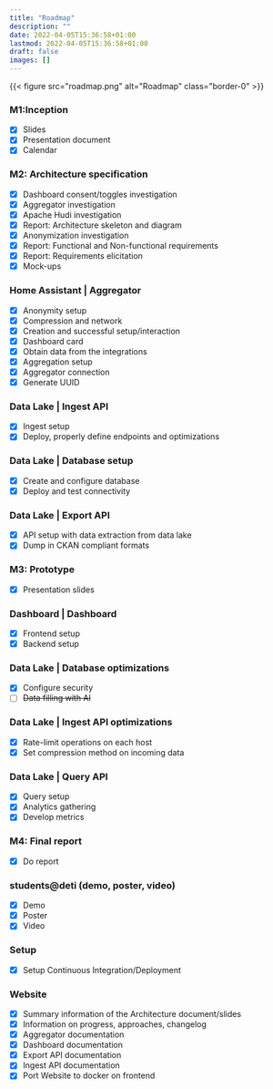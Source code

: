 ```yaml
---
title: "Roadmap"
description: ""
date: 2022-04-05T15:36:58+01:00
lastmod: 2022-04-05T15:36:58+01:00
draft: false
images: []
---
```


{{< figure src="roadmap.png" alt="Roadmap" class="border-0" >}}

### M1:Inception

- [x]  Slides
- [x]  Presentation document
- [x]  Calendar

### M2: Architecture specification

- [x]  Dashboard consent/toggles investigation
- [x]  Aggregator investigation
- [x]  Apache Hudi investigation
- [x]  Report: Architecture skeleton and diagram
- [x]  Anonymization investigation
- [x]  Report: Functional and Non-functional requirements
- [x]  Report: Requirements elicitation
- [x]  Mock-ups

### Home Assistant | Aggregator

- [x]  Anonymity setup
- [x]  Compression and network
- [x]  Creation and successful setup/interaction
- [x]  Dashboard card
- [x]  Obtain data from the integrations
- [x]  Aggregation setup
- [x]  Aggregator connection
- [x]  Generate UUID

### Data Lake | Ingest API

- [x]  Ingest setup
- [x]  Deploy, properly define endpoints and optimizations

### Data Lake | Database setup

- [x]  Create and configure database
- [x]  Deploy and test connectivity

### Data Lake | Export API

- [x]  API setup with data extraction from data lake
- [x]  Dump in CKAN compliant formats

### M3: Prototype

- [x]  Presentation slides

### Dashboard | Dashboard

- [x]  Frontend setup
- [x]  Backend setup

### Data Lake | Database optimizations

- [x]  Configure security
- [ ]  ~~Data filling with AI~~

### Data Lake | Ingest API optimizations

- [x]  Rate-limit operations on each host
- [x]  Set compression method on incoming data

### Data Lake | Query API

- [x]  Query setup
- [x]  Analytics gathering
- [x]  Develop metrics

### M4: Final report

- [X]  Do report

### students@deti (demo, poster, video)

- [X]  Demo
- [X]  Poster
- [X]  Video

### Setup

- [x]  Setup Continuous Integration/Deployment

### Website

- [X]  Summary information of the Architecture document/slides
- [x]  Information on progress, approaches, changelog
- [X]  Aggregator documentation
- [x]  Dashboard documentation
- [X]  Export API documentation
- [X]  Ingest API documentation
- [X]  Port Website to docker on frontend

